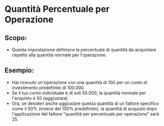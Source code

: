 # **Quantità Percentuale per Operazione**

## Scopo:

- Questa impostazione definisce la percentuale di quantità da acquistare rispetto alla quantità normale per l'operazione.

## Esempio:

- Hai ricevuto un'operazione con una quantità di 100 per un conto di investimento predefinito di 100.000.
- Se il tuo conto individuale è di soli 50.000, la quantità normale per l'acquisto è 50 (aggiustata).
- Ora, se desideri anche aggiustare questa quantità di un fattore specifico come il 50% (invece del 100% predefinito), la quantità di acquisto dopo l'applicazione del fattore "quantità per percentuale per operazione" sarà 25.

